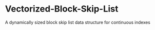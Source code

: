 # Vectorized-Block-Skip-List
A dynamically sized block skip list data structure for continuous indexes
